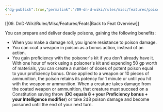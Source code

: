 ```yaml
---
{"dg-publish":true,"permalink":"/09-dn-d-wiki/rules/misc/features/poisoner/","tags":["feat"]}
---
```


[[09. DnD-Wiki/Rules/Misc/Features/Feats\|Back to Feat Overview]]

You can prepare and deliver deadly poisons, gaining the following benefits:

- When you make a damage roll, you ignore resistance to poison damage.
- You can coat a weapon in poison as a bonus action, instead of an action.
- You gain proficiency with the poisoner's kit if you don't already have it. With one hour of work using a poisoner's kit and expending 50 gp worth of materials, you can create a number of doses of potent poison equal to your proficiency bonus. Once applied to a weapon or 10 pieces of ammunition, the poison retains its potency for 1 minute or until you hit with the weapon or ammunition. When a creature takes damage from the coated weapon or ammunition, that creature must succeed on a Constitution saving throw (**DC equals 8 + your Proficiency bonus + your Intelligence modifier**) or take 2d8 poison damage and become poisoned until the end of your next turn.